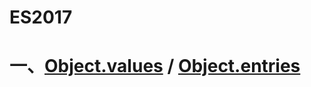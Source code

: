 # ES2017

# 一、[Object.values](https://github.com/es-shims/Object.values) / [Object.entries](https://github.com/es-shims/Object.entries)



